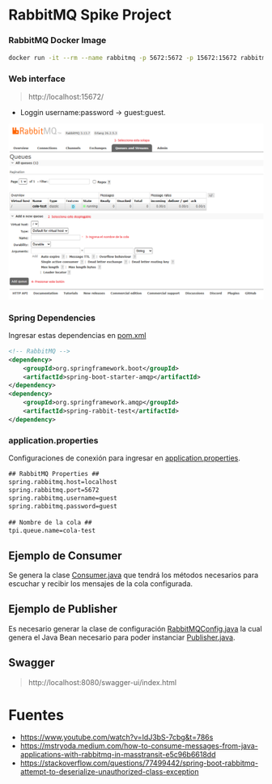 # RabbitMQ Spike Project

### RabbitMQ Docker Image
``` bash
docker run -it --rm --name rabbitmq -p 5672:5672 -p 15672:15672 rabbitmq:3.13-management
```
### Web interface

>http://localhost:15672/

- Loggin username:password -> guest:guest.

<img alt="Rabbit Interface" src="/images/Rabbit Interface.png"/>

### Spring Dependencies

Ingresar estas dependencias en [pom.xml](pom.xml)

``` xml
<!-- RabbitMQ -->
<dependency>
    <groupId>org.springframework.boot</groupId>
    <artifactId>spring-boot-starter-amqp</artifactId>
</dependency>
<dependency>
    <groupId>org.springframework.amqp</groupId>
    <artifactId>spring-rabbit-test</artifactId>
</dependency>
```

### application.properties

Configuraciones de conexión para ingresar en [application.properties](/src/main/resources/application.properties).

```
## RabbitMQ Properties ##
spring.rabbitmq.host=localhost
spring.rabbitmq.port=5672
spring.rabbitmq.username=guest
spring.rabbitmq.password=guest

## Nombre de la cola ##
tpi.queue.name=cola-test
```

## Ejemplo de Consumer

Se genera la clase [Consumer.java](src/main/java/ar/edu/utn/frc/tup/lc/iv/rabbitmq/consumer/Consumer.java)
que tendrá los métodos necesarios para escuchar y recibir los mensajes de la cola configurada.

## Ejemplo de Publisher

Es necesario generar la clase de configuración
[RabbitMQConfig.java](src/main/java/ar/edu/utn/frc/tup/lc/iv/configs/RabbitMQConfig.java)
la cual genera el Java Bean necesario para poder instanciar
[Publisher.java](src/main/java/ar/edu/utn/frc/tup/lc/iv/rabbitmq/publisher/Publisher.java).

## Swagger

> http://localhost:8080/swagger-ui/index.html

# Fuentes

- https://www.youtube.com/watch?v=IdJ3bS-7cbg&t=786s
- https://mstryoda.medium.com/how-to-consume-messages-from-java-applications-with-rabbitmq-in-masstransit-e5c96b6618dd
- https://stackoverflow.com/questions/77499442/spring-boot-rabbitmq-attempt-to-deserialize-unauthorized-class-exception
